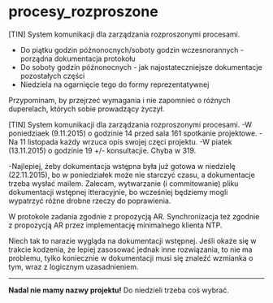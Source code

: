 # procesy_rozproszone
[TIN] System komunikacji dla zarządzania rozproszonymi procesami.  

 - Do piątku godzin późnonocnych/soboty godzin wczesnorannych - porządna dokumentacja protokołu
 - Do soboty godzin późnonocnych - jak najostateczniejsze dokumentacje pozostałych części
 - Niedziela na ogarnięcie tego do formy reprezentatywnej

Przypominam, by przejrzeć wymagania i nie zapomnieć o różnych duperelach, których sobie prowadzący życzył.

[TIN] System komunikacji dla zarządzania rozproszonymi procesami.
-W poniedziaek (9.11.2015) o godzinie 14 przed sala 161 spotkanie projektowe.
-Na 11 listopada każdy wrzuca opis swojej częci projektu.
-W piatek (13.11.2015) o godzinie 19 +/- konsultacjie. Chyba w 319.

-Najlepiej, żeby dokumentacja wstępna była już gotowa w niedzielę (22.11.2015), bo w poniedziałek może nie starczyć czasu, a dokumentacje trzeba wysłać mailem. Zalecam, wytwarzanie (i commitowanie) pliku dokumentacji wstępnej itteracyjnie, bo wcześniej będziemy mogli wypatrzyć różne drobne rzeczy do poprawienia.

W protokole zadania zgodnie z propozycją AR. Synchronizacja też zgodnie z propozycją AR przez implementację minimalnego klienta NTP.

Niech tak to narazie wygląda na dokumentacji wstępnej. Jeśli okaże się w trakcie kodzenia, że lepiej zasosować jednak inne rozwiązania, to nie ma problemu, tylko koniecznie w dokumentacji musi się znaleźć wzmianka o tym, wraz z logicznym uzasadnieniem.

-----------------------------------------------------------------
**Nadal nie mamy nazwy projektu!**
Do niedzieli trzeba coś wybrać.
